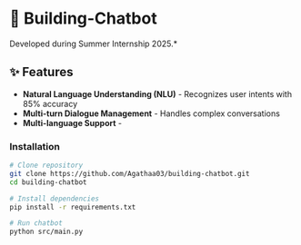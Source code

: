 # 🤖 Building-Chatbot  
Developed during Summer Internship 2025.*  

## ✨ Features  
- **Natural Language Understanding (NLU)** - Recognizes user intents with 85% accuracy  
- **Multi-turn Dialogue Management** - Handles complex conversations  
- **Multi-language Support** -  

### Installation  
```bash
# Clone repository
git clone https://github.com/Agathaa03/building-chatbot.git
cd building-chatbot

# Install dependencies
pip install -r requirements.txt

# Run chatbot
python src/main.py
